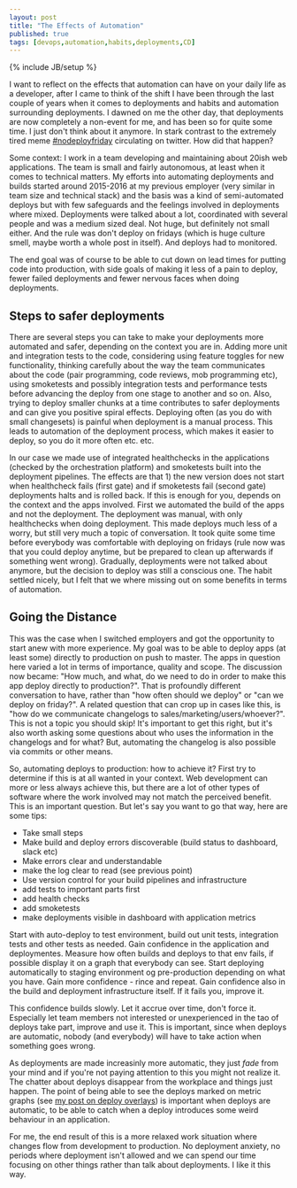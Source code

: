 ```yaml
---
layout: post
title: "The Effects of Automation"
published: true
tags: [devops,automation,habits,deployments,CD]
---
```

{% include JB/setup %}

I want to reflect on the effects that automation can have on your daily life as a developer, after I came to think of the shift I have been through the last couple of years when it comes to deployments and habits and automation surrounding deployments. I dawned on me the other day, that deployments are now completely a non-event for me, and has been so for quite some time. I just don't think about it anymore. In stark contrast to the extremely tired meme [#nodeployfriday](https://twitter.com/hashtag/noDeployFriday) circulating on twitter. How did that happen?

Some context: I work in a team developing and maintaining about 20ish web applications. The team is small and fairly autonomous, at least when it comes to technical matters. My efforts into automating deployments and builds started around 2015-2016 at my previous employer (very similar in team size and technical stack) and the basis was a kind of semi-automated deploys but with few safeguards and the feelings involved in deployments where mixed. Deployments were talked about a lot, coordinated with several people and was a medium sized deal. Not huge, but definitely not small either. And the rule was don't deploy on fridays (which is huge culture smell, maybe worth a whole post in itself). And deploys had to monitored.

The end goal was of course to be able to cut down on lead times for putting code into production, with side goals of making it less of a pain to deploy, fewer failed deployments and fewer nervous faces when doing deployments. 

## Steps to safer deployments

There are several steps you can take to make your deployments more automated and safer, depending on the context you are in. Adding more unit and integration tests to the code, considering using feature toggles for new functionality, thinking carefully about the way the team communicates about the code (pair programming, code reviews, mob programming etc), using smoketests and possibly integration tests and performance tests before advancing the deploy from one stage to another and so on. Also, trying to deploy smaller chunks at a time contributes to safer deployments and can give you positive spiral effects. Deploying often (as you do with small changesets) is painful when deployment is a manual process. This leads to automation of the deployment process, which makes it easier to deploy, so you do it more often etc. etc. 

In our case we made use of integrated healthchecks in the applications (checked by the orchestration platform) and smoketests built into the deployment pipelines. The effects are that 1) the new version does not start when healthcheck fails (first gate) and if smoketests fail (second gate) deployments halts and is rolled back. If this is enough for you, depends on the context and the apps involved. First we automated the build of the apps and not the deployment. The deployment was manual, with only healthchecks when doing deployment. This made deploys much less of a worry, but still very much a topic of conversation. It took quite some time before everybody was comfortable with deploying on fridays (rule now was that you could deploy anytime, but be prepared to clean up afterwards if something went wrong). Gradually, deployments were not talked about anymore, but the decision to deploy was still a conscious one. The habit settled nicely, but I felt that we where missing out on some benefits in terms of automation.

## Going the Distance

This was the case when I switched employers and got the opportunity to start anew with more experience. My goal was to be able to deploy apps (at least some) directly to production on push to master. The apps in question here varied a lot in terms of importance, quality and scope. The discussion now became: "How much, and what, do we need to do in order to make this app deploy directly to production?". That is profoundly different conversation to have, rather than "how often should we deploy" or "can we deploy on friday?". A related question that can crop up in cases like this, is "how do we communicate changelogs to sales/marketing/users/whoever?". This is not a topic you should skip! It's important to get this right, but it's also worth asking some questions about who uses the information in the changelogs and for what? But, automating the changelog is also possible via commits or other means. 

So, automating deploys to production: how to achieve it? First try to determine if this is at all wanted in your context. Web development can more or less always achieve this, but there are a lot of other types of software where the work involved may not match the perceived benefit. This is an important question. But let's say you want to go that way, here are some tips:

* Take small steps
* Make build and deploy errors discoverable (build status to dashboard, slack etc)
* Make errors clear and understandable
* make the log clear to read (see previous point)
* Use version control for your build pipelines and infrastructure
* add tests to important parts first
* add health checks
* add smoketests
* make deployments visible in dashboard with application metrics

Start with auto-deploy to test environment, build out unit tests, integration tests and other tests as needed. Gain confidence in the application and deploymentes. Measure how often builds and deploys to that env fails, if possible display it on a graph that everybody can see. Start deploying automatically to staging environment og pre-production depending on what you have. Gain more confidence - rince and repeat. Gain confidence also in the build and deployment infrastructure itself. If it fails you, improve it. 

This confidence builds slowly. Let it accrue over time, don't force it. Especially let team members not interested or unexperienced in the tao of deploys take part, improve and use it. This is important, since when deploys are automatic, nobody (and everybody) will have to take action when something goes wrong. 

As deployments are made increasinly more automatic, they just _fade_ from your mind and if you're not paying attention to this you might not realize it. The chatter about deploys disappear from the workplace and things just happen. The point of being able to see the deploys marked on metric graphs (see [my post on deploy overlays](/2015/09/deploys-in-graphs.html)) is important when deploys are automatic, to be able to catch when a deploy introduces some weird behaviour in an application. 

For me, the end result of this is a more relaxed work situation where changes flow from development to production. No deployment anxiety, no periods where deployment isn't allowed and we can spend our time focusing on other things rather than talk about deployments. I like it this way. 


